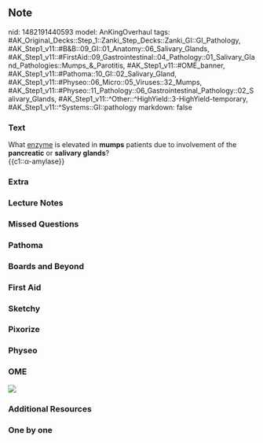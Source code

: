 ## Note
nid: 1482191440593
model: AnKingOverhaul
tags: #AK_Original_Decks::Step_1::Zanki_Step_Decks::Zanki_GI::GI_Pathology, #AK_Step1_v11::#B&B::09_GI::01_Anatomy::06_Salivary_Glands, #AK_Step1_v11::#FirstAid::09_Gastrointestinal::04_Pathology::01_Salivary_Gland_Pathologies::Mumps_&_Parotitis, #AK_Step1_v11::#OME_banner, #AK_Step1_v11::#Pathoma::10_GI::02_Salivary_Gland, #AK_Step1_v11::#Physeo::06_Micro::05_Viruses::32_Mumps, #AK_Step1_v11::#Physeo::11_Pathology::06_Gastrointestinal_Pathology::02_Salivary_Glands, #AK_Step1_v11::^Other::^HighYield::3-HighYield-temporary, #AK_Step1_v11::^Systems::GI::pathology
markdown: false

### Text
<div>
  What <u>enzyme</u> is elevated in <b>mumps</b> patients due to
  involvement of the <b>pancreatic</b> or <b>salivary glands</b>?
</div>
<div>
  {{c1::α-amylase}}
</div>

### Extra


### Lecture Notes


### Missed Questions


### Pathoma


### Boards and Beyond


### First Aid


### Sketchy


### Pixorize


### Physeo


### OME
<div class="ome-widget">
  <a href="https://onlinemeded.org?ref=anki"><img src=
  "_OME_AnkiFlashcards_General_7.png"></a>
</div>

### Additional Resources


### One by one

